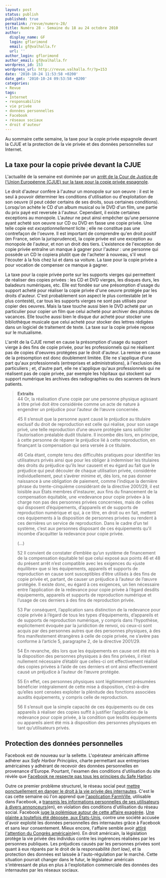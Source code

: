 ```yaml
---
layout: post
status: publish
published: true
permalink: /revue/numero-28/
title: Numéro 28 - Semaine du 18 au 24 octobre 2010
author:
  display_name: GF
  login: gflorimond
  email: gf@valhalla.fr
  url: ''
author_login: gflorimond
author_email: gf@valhalla.fr
wordpress_id: 153
wordpress_url: http://revue.valhalla.fr/?p=153
date: '2010-10-24 11:53:58 +0200'
date_gmt: '2010-10-24 09:53:58 +0200'
categories:
- Revue
tags:
- Internet
- responsabilité
- vie privée
- données personnelles
- Facebook
- réseaux sociaux
- droit d'auteur
---
```

<p>Au sommaire cette semaine, la taxe pour la copie privée espagnole devant la CJUE et la protection de la vie privée et des données personnelles sur Internet.</p>
<h2>La taxe pour la copie privée devant la CJUE</h2>
<p>L'actualité de la semaine est dominée par un <a href="http://eur-lex.europa.eu/LexUriServ/LexUriServ.do?uri=CELEX:62008J0467:FR:HTML">arrêt de la Cour de Justice de l'Union Européenne (CJUE) sur la taxe pour la copie privée espagnole</a>.</p>
<p>Le droit d'auteur confère à l'auteur un monopole sur son oeuvre : il est le seul à pouvoir déterminer les conditions d'utilisation ou d'exploitation de son oeuvre (il peut céder certains de ses droits, sous certaines conditions). Lorsqu'on achète le CD d'un album musical ou le DVD d'un film, une partie du prix payé est reversée à l'auteur.  Cependant, il existe certaines exceptions au monopole. L'auteur ne peut ainsi empêcher qu'une personne ayant acheté son oeuvre sur CD ou DVD en fasse une copie privée. Une telle copie est <i>exceptionnellement</i> licite ; elle ne constitue pas une contrefaçon de l'oeuvre. Il est important de comprendre qu'en droit positif (en France, selon la jurisprudence), la copie privée est une exception au monopole de l'auteur, et non un droit des tiers. L'existence de l'exception de copie privée entraîne un manque à gagner pour l'auteur : une personne qui possède un CD le copiera plutôt que de l'acheter à nouveau, s'il veut l'écouter à la fois chez lui et dans sa voiture. La taxe pour la copie privée a pour vocation de compenser ce manque à gagner.</p>
<p>La taxe pour la copie privée porte sur les supports vierges qui permettent de réaliser des copies privées : les CD et DVD vierges, les disques durs, les baladeurs numériques, etc. Elle est fondée sur une présomption d'usage du support acheté pour réaliser la copie privée d'une oeuvre protégée par les droits d'auteur. C'est probablement son aspect le plus contestable (et le plus contesté), car tous les supports vierges ne sont pas utilisés pour copier des oeuvres. Mais la taxe touche aussi bien le DVD acheté par un particulier pour copier un film que celui acheté pour archiver des photos de vacances. Elle touche aussi bien le disque dur acheté pour stocker une bibliothèque musicale que celui acheté pour stocker des lettres rédigées dans un logiciel de traitement de texte. La taxe sur la copie privée repose sur le mutualisme.</p>
<p>L'arrêt de la CJUE remet en cause la présomption d'usage du support vierge à des fins de copie privée, pour les professionnels qui ne réalisent pas de copies d'oeuvres protégées par le droit d'auteur. La remise en cause de la présomption est donc doublement limitée. Elle ne s'applique d'une part qu'aux professionnels (entreprises et administrations), à l'exclusion des particuliers ; et, d'autre part, elle ne s'applique qu'aux professionnels qui ne réalisent pas de copie privée, par exemple les hôpitaux qui stockent sur support numérique les archives des radiographies ou des scanners de leurs patients.</p>
<blockquote><p>
<b>Extraits</b><br />
44      Or, la réalisation d’une copie par une personne physique agissant à titre privé doit être considérée comme un acte de nature à engendrer un préjudice pour l’auteur de l’œuvre concernée.</p>
<p>45      Il s’ensuit que la personne ayant causé le préjudice au titulaire exclusif du droit de reproduction est celle qui réalise, pour son usage privé, une telle reproduction d’une œuvre protégée sans solliciter l’autorisation préalable dudit titulaire. Il incombe dès lors, en principe, à cette personne de réparer le préjudice lié à cette reproduction, en finançant la compensation qui sera versée à ce titulaire.</p>
<p>46      Cela étant, compte tenu des difficultés pratiques pour identifier les utilisateurs privés ainsi que pour les obliger à indemniser les titulaires des droits du préjudice qu’ils leur causent et eu égard au fait que le préjudice qui peut découler de chaque utilisation privée, considérée individuellement, peut s’avérer minime et, dès lors, ne pas donner naissance à une obligation de paiement, comme l’indique la dernière phrase du trente-cinquième considérant de la directive 2001/29, il est loisible aux États membres d’instaurer, aux fins du financement de la compensation équitable, une «redevance pour copie privée» à la charge non pas des personnes privées concernées, mais de celles qui disposent d’équipements, d’appareils et de supports de reproduction numérique et qui, à ce titre, en droit ou en fait, mettent ces équipements à la disposition de personnes privées ou rendent à ces dernières un service de reproduction. Dans le cadre d’un tel système, c’est aux personnes disposant de ces équipements qu’il incombe d’acquitter la redevance pour copie privée.</p>
<p>(...)</p>
<p>52      Il convient de constater d’emblée qu’un système de financement de la compensation équitable tel que celui exposé aux points 46 et 48 du présent arrêt n’est compatible avec les exigences du «juste équilibre» que si les équipements, appareils et supports de reproduction en cause sont susceptibles d’être utilisés à des fins de copie privée et, partant, de causer un préjudice à l’auteur de l’œuvre protégée. Il existe donc, eu égard à ces exigences, un lien nécessaire entre l’application de la redevance pour copie privée à l’égard desdits équipements, appareils et supports de reproduction numérique et l’usage de ces derniers à des fins de reproduction privée.</p>
<p>53      Par conséquent, l’application sans distinction de la redevance pour copie privée à l’égard de tous les types d’équipements, d’appareils et de supports de reproduction numérique, y compris dans l’hypothèse, explicitement évoquée par la juridiction de renvoi, où ceux-ci sont acquis par des personnes autres que des personnes physiques, à des fins manifestement étrangères à celle de copie privée, ne s’avère pas conforme à l’article 5, paragraphe 2, de la directive 2001/29.</p>
<p>54      En revanche, dès lors que les équipements en cause ont été mis à la disposition des personnes physiques à des fins privées, il n’est nullement nécessaire d’établir que celles-ci ont effectivement réalisé des copies privées à l’aide de ces derniers et ont ainsi effectivement causé un préjudice à l’auteur de l’œuvre protégée.</p>
<p>55      En effet, ces personnes physiques sont légitimement présumées bénéficier intégralement de cette mise à disposition, c’est-à-dire qu’elles sont censées exploiter la plénitude des fonctions associées auxdits équipements, y compris celle de reproduction.</p>
<p>56      Il s’ensuit que la simple capacité de ces équipements ou de ces appareils à réaliser des copies suffit à justifier l’application de la redevance pour copie privée, à la condition que lesdits équipements ou appareils aient été mis à disposition des personnes physiques en tant qu’utilisateurs privés.
</p></blockquote>
<h2>Protection des données personnelles</h2>
<p>Facebook est de nouveau sur la sellette. L'opérateur américain affirme adhérer aux <i>Safe Harbor Principles</i>, charte permettant aux entreprises américaines y adhérant de recevoir des données personnelles en provenance d'Europe. Pourtant, l'examen des conditions d'utilisation du site révèle que <a href="http://www.village-justice.com/articles/Facebook-respect-harbor-framork,8658.html">Facebook ne respecte pas tous les principes du Safe Harbor</a>.</p>
<p>Outre ce premier problème structurel, le réseau social peut <a href="http://www.numerama.com/magazine/17086-des-applications-facebook-envoient-des-donnees-privees-aux-annonceurs.html">mettre ponctuellement en danger le droit à la vie privée des internautes</a>. C'est le cas cette semaine où l'on apprend que <a href="http://www.lemonde.fr/technologies/article/2010/10/18/des-applications-facebook-violent-la-confidentialite-des-utilisateurs_1427666_651865.html">l'application FarmVille</a>, utilisable dans Facebook, a <a href="http://online.wsj.com/article/SB10001424052702304772804575558484075236968.html">transmis les informations personnelles de ses utilisateurs à divers annonceurs</a><span class="lang">(en)</span>, en violation des conditions d'utilisation du réseau social. Facebook <a href="http://www.numerama.com/magazine/17094-facebook-juge-la-polemique-sur-les-fuites-de-donnees-privees-exageree.html">juge la polémique autour de cette affaire exagérée</a>. <a href="http://www.numerama.com/magazine/17114-facebook-le-createur-de-farmville-poursuivi-apres-la-fuite-de-donnees-privees.html">Une plainte a toutefois été déposée, aux États-Unis</a>, contre une société accusée d'avoir exploité les données personnelles des internautes grâce à Facebook et sans leur consentement. Mieux encore, l'affaire semble avoir <a href="http://arstechnica.com/tech-policy/news/2010/10/facebook-app-breach-gets-the-attention-of-congress.ars">attiré l'attention du Congrès américain</a><span class="lang">(en)</span>. En droit américain, la législation protège la vie privée des individus contre les ingérences réalisées par les personnes publiques. Les préjudices causés par les personnes privées sont quant à eux réparés par le droit de la responsabilité <i>(tort law)</i>, et la protection des données est laissée à l'auto-régulation par le marché. Cette situation pourrait changer dans le futur, le législateur américain s'intéressant de plus en plus à l'exploitation commerciale des données des internautes par les réseaux sociaux.</p>
